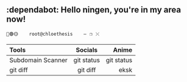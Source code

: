 ## :dependabot: Hello ningen, you're in my area now!

` 🔴🟢🟡    root@chloethesis    —⠀❐⠀⤬ `

 | Tools | Socials | Anime |
| :---         |     :---:      |          ---: |
| Subdomain Scanner   | git status     | git status    |
| git diff     | git diff       |eksk      |
